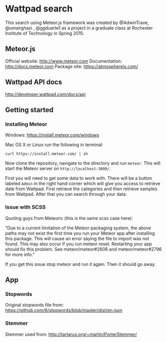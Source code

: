 # Wattpad search
This search using Meteor.js framework was created by @AdwinTrave, @umairghazi , @ggduarte1 as a project in a graduate class at Rochester Institute of Technology in Spring 2015.

## Meteor.js
Official website: http://www.meteor.com
Documentation: http://docs.meteor.com
Package site: https://atmospherejs.com/

## Wattpad API docs
http://developer.wattpad.com/docs/api

## Getting started
### Installing Meteor
Windows: https://install.meteor.com/windows

Mac OS X or Linux run the following in terminal:
```
curl https://install.meteor.com/ | sh
```

Now clone the repository, navigate to the directory and run `meteor`. This will start the Meteor server on `http://localhost:3000/`.

First you will need to get some data to work with. There will be a button labeled `Admin` in the right hand corner which will give you access to retrieve date from Wattpad. First retrieve the categories and then retrieve samples from Wattpad. After that you can search through your data.

### Issue with SCSS
Quoting guys from Meteoric (this is the same scss case here):

"Due to a current limitation of the Meteor packaging system, the above paths may not exist the first time you run your Meteor app after installing this package. This will cause an error saying the file to import was not found. This may also occur if you run meteor reset. Restarting your app should fix this problem. See meteor/meteor#2606 and meteor/meteor#2796 for more info."

If you get this issue stop meteor and run it again. Then it should go away.

## App
### Stopwords
Original stopwords file from: https://github.com/6/stopwords/blob/master/dist/en.json
### Stemmer
Stemmer used from: http://tartarus.org/~martin/PorterStemmer/